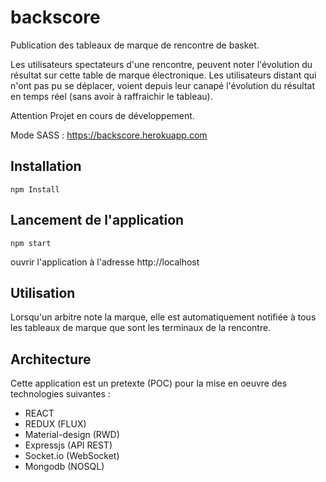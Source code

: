 # backscore
Publication des tableaux de marque de rencontre de basket.

Les utilisateurs spectateurs d'une rencontre, peuvent noter l'évolution du résultat sur cette table de marque
électronique. Les utilisateurs distant qui n'ont pas pu se déplacer, voient depuis leur canapé l'évolution
du résultat en temps réel (sans avoir à raffraichir le tableau).

Attention Projet en cours de développement.

Mode SASS : https://backscore.herokuapp.com

## Installation

```
npm Install
```

## Lancement de l'application

```
npm start
```
ouvrir l'application à l'adresse http://localhost

## Utilisation

Lorsqu'un arbitre note la marque, elle est automatiquement notifiée à tous les tableaux de marque que sont les terminaux de la rencontre.

## Architecture

Cette application est un pretexte (POC) pour la mise en oeuvre des technologies suivantes : 
* REACT
* REDUX (FLUX)
* Material-design (RWD)
* Expressjs (API REST)
* Socket.io (WebSocket)
* Mongodb (NOSQL)
